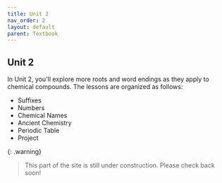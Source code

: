 ```yaml
---
title: Unit 2
nav_order: 2
layout: default
parent: Textbook
---
```


## Unit 2

In Unit 2, you'll explore more roots and word endings as they apply to chemical compounds. The lessons are organized as follows:

- Suffixes
- Numbers
- Chemical Names
- Ancient Chemistry
- Periodic Table
- Project

{: .warning}
> This part of the site is still under construction. Please check back soon!